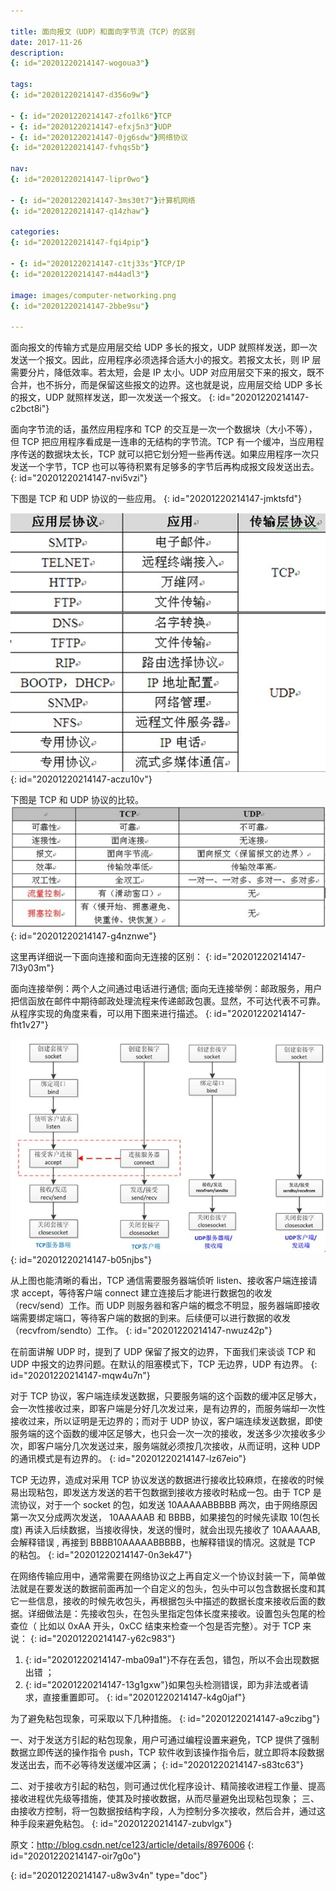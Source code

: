 ```yaml
---

title: 面向报文（UDP）和面向字节流（TCP）的区别
date: 2017-11-26
description:
{: id="20201220214147-wogoua3"}

tags:
{: id="20201220214147-d356o9w"}

- {: id="20201220214147-zfo1lk6"}TCP
- {: id="20201220214147-efxj5n3"}UDP
- {: id="20201220214147-0jg6sdw"}网络协议
{: id="20201220214147-fvhqs5b"}

nav:
{: id="20201220214147-lipr0wo"}

- {: id="20201220214147-3ms30t7"}计算机网络
{: id="20201220214147-q14zhaw"}

categories:
{: id="20201220214147-fqi4pip"}

- {: id="20201220214147-c1tj33s"}TCP/IP
{: id="20201220214147-m44adl3"}

image: images/computer-networking.png
{: id="20201220214147-2bbe9su"}

---
```


面向报文的传输方式是应用层交给 UDP 多长的报文，UDP 就照样发送，即一次发送一个报文。因此，应用程序必须选择合适大小的报文。若报文太长，则 IP 层需要分片，降低效率。若太短，会是 IP 太小。UDP 对应用层交下来的报文，既不合并，也不拆分，而是保留这些报文的边界。这也就是说，应用层交给 UDP 多长的报文，UDP 就照样发送，即一次发送一个报文。
{: id="20201220214147-c2bct8i"}

面向字节流的话，虽然应用程序和 TCP 的交互是一次一个数据块（大小不等），但 TCP 把应用程序看成是一连串的无结构的字节流。TCP 有一个缓冲，当应用程序传送的数据块太长，TCP 就可以把它划分短一些再传送。如果应用程序一次只发送一个字节，TCP 也可以等待积累有足够多的字节后再构成报文段发送出去。
{: id="20201220214147-nvi5vzi"}

下图是 TCP 和 UDP 协议的一些应用。
{: id="20201220214147-jmktsfd"}

![](./2017-11-24_面向报文（UDP）和面向字节流（TCP）的区别/1.png)
{: id="20201220214147-aczu10v"}

下图是 TCP 和 UDP 协议的比较。
![](./2017-11-24_面向报文（UDP）和面向字节流（TCP）的区别/2.png)
{: id="20201220214147-g4nznwe"}

这里再详细说一下面向连接和面向无连接的区别：
{: id="20201220214147-7l3y03m"}

面向连接举例：两个人之间通过电话进行通信;
面向无连接举例：邮政服务，用户把信函放在邮件中期待邮政处理流程来传递邮政包裹。显然，不可达代表不可靠。
从程序实现的角度来看，可以用下图来进行描述。
{: id="20201220214147-fht1v27"}

![](./2017-11-24_面向报文（UDP）和面向字节流（TCP）的区别/3.png)
{: id="20201220214147-b05njbs"}

从上图也能清晰的看出，TCP 通信需要服务器端侦听 listen、接收客户端连接请求 accept，等待客户端 connect 建立连接后才能进行数据包的收发（recv/send）工作。而 UDP 则服务器和客户端的概念不明显，服务器端即接收端需要绑定端口，等待客户端的数据的到来。后续便可以进行数据的收发（recvfrom/sendto）工作。
{: id="20201220214147-nwuz42p"}

在前面讲解 UDP 时，提到了 UDP 保留了报文的边界，下面我们来谈谈 TCP 和 UDP 中报文的边界问题。在默认的阻塞模式下，TCP 无边界，UDP 有边界。
{: id="20201220214147-mqw4u7n"}

对于 TCP 协议，客户端连续发送数据，只要服务端的这个函数的缓冲区足够大，会一次性接收过来，即客户端是分好几次发过来，是有边界的，而服务端却一次性接收过来，所以证明是无边界的；而对于 UDP 协议，客户端连续发送数据，即使服务端的这个函数的缓冲区足够大，也只会一次一次的接收，发送多少次接收多少次，即客户端分几次发送过来，服务端就必须按几次接收，从而证明，这种 UDP 的通讯模式是有边界的。
{: id="20201220214147-lz67eio"}

TCP 无边界，造成对采用 TCP 协议发送的数据进行接收比较麻烦，在接收的时候易出现粘包，即发送方发送的若干包数据到接收方接收时粘成一包。由于 TCP 是流协议，对于一个 socket 的包，如发送 10AAAAABBBBB 两次，由于网络原因第一次又分成两次发送， 10AAAAAB 和 BBBB，如果接包的时候先读取 10(包长度) 再读入后续数据，当接收得快，发送的慢时，就会出现先接收了 10AAAAAB, 会解释错误 , 再接到 BBBB10AAAAABBBBB，也解释错误的情况。这就是 TCP 的粘包。
{: id="20201220214147-0n3ek47"}

在网络传输应用中，通常需要在网络协议之上再自定义一个协议封装一下，简单做法就是在要发送的数据前面再加一个自定义的包头，包头中可以包含数据长度和其它一些信息，接收的时候先收包头，再根据包头中描述的数据长度来接收后面的数据。详细做法是：先接收包头，在包头里指定包体长度来接收。设置包头包尾的检查位（ 比如以 0xAA 开头，0xCC 结束来检查一个包是否完整）。对于 TCP 来说：
{: id="20201220214147-y62c983"}

1. {: id="20201220214147-mba09a1"}不存在丢包，错包，所以不会出现数据出错 ；
2. {: id="20201220214147-13g1gxw"}如果包头检测错误，即为非法或者请求，直接重置即可。
{: id="20201220214147-k4g0jaf"}

为了避免粘包现象，可采取以下几种措施。
{: id="20201220214147-a9czibg"}

一、对于发送方引起的粘包现象，用户可通过编程设置来避免，TCP 提供了强制数据立即传送的操作指令 push，TCP 软件收到该操作指令后，就立即将本段数据发送出去，而不必等待发送缓冲区满；
{: id="20201220214147-s83tc63"}

二、对于接收方引起的粘包，则可通过优化程序设计、精简接收进程工作量、提高接收进程优先级等措施，使其及时接收数据，从而尽量避免出现粘包现象；
三、由接收方控制，将一包数据按结构字段，人为控制分多次接收，然后合并，通过这种手段来避免粘包。
{: id="20201220214147-zubvlgx"}

原文：http://blog.csdn.net/ce123/article/details/8976006
{: id="20201220214147-oir7g0o"}


{: id="20201220214147-u8w3v4n" type="doc"}
